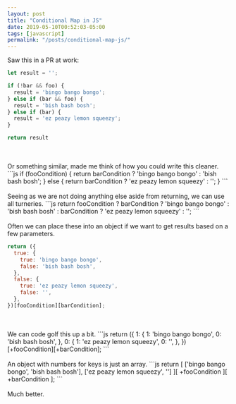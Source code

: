 ```yaml
---
layout: post
title: "Conditional Map in JS"
date: 2019-05-10T00:52:03-05:00
tags: [javascript]
permalink: "/posts/conditional-map-js/"
---
```


Saw this in a PR at work:
```js
let result = '';

if (!bar && foo) {
  result = 'bingo bango bongo';
} else if (bar && foo) {
  result = 'bish bash bosh';
} else if (bar) {
  result = 'ez peazy lemon squeezy';
}

return result
```
<br>
<br>
Or something similar, made me think of how you could write this cleaner.
```js
if (fooCondition) {
  return barCondition ? 'bingo bango bongo' : 'bish bash bosh';
} else {
  return barCondition ? 'ez peazy lemon squeezy' : '';
}
```
<br>
<br>
Seeing as we are not doing anything else aside from returning, we can use all turneries.
```js
return fooCondition
  ? barCondition
    ? 'bingo bango bongo'
    : 'bish bash bosh'
  : barCondition
  ? 'ez peazy lemon squeezy'
  : '';
```
<br>
<br>
Often we can place these into an object if we want to get results based on a few parameters.

```js
return ({
  true: {
    true: 'bingo bango bongo',
    false: 'bish bash bosh',
  },
  false: {
    true: 'ez peazy lemon squeezy',
    false: '',
  },
})[fooCondition][barCondition];
```
<br>
<br>
We can code golf this up a bit.
```js
return ({
  1: {
    1: 'bingo bango bongo',
    0: 'bish bash bosh',
  },
  0: {
    1: 'ez peazy lemon squeezy',
    0: '',
  },
})[+fooCondition][+barCondition];
```
<br>
<br>
An object with numbers for keys is just an array.
```js
return [
  ['bingo bango bongo', 'bish bash bosh'],
  ['ez peazy lemon squeezy', '']
][ +fooCondition ][ +barCondition ];
```
<br>
<br>
Much better.
